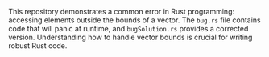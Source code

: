 This repository demonstrates a common error in Rust programming: accessing elements outside the bounds of a vector.  The `bug.rs` file contains code that will panic at runtime, and `bugSolution.rs` provides a corrected version.  Understanding how to handle vector bounds is crucial for writing robust Rust code.